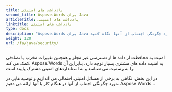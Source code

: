 ```yaml
---
title: یادداشت های امنیتی
second_title: Aspose.Words برای Java
articleTitle: یادداشت های امنیتی
linktitle: یادداشت های امنیتی
type: docs
description: "Aspose.Words برای Java به رسمیت شناختن و پایبندی به استانداردهای امنیتی مشترک برای اطمینان از سطح بالایی از امنیت داده ها. به مسائل امنیتی و توصیه های احتمالی در مورد چگونگی اجتناب از آنها نگاه کنید."
weight: 120
url: /fa/java/security/
---
```


امنیت به محافظت از داده ها از دسترسی غیر مجاز و همچنین تغییرات مخرب یا تصادفی کمک می کند. Aspose.Words به امنیت داده های مشتری بسیار توجه دارد، بنابراین آن را به رسمیت می شناسد و به استانداردهای امنیتی مشترک پایبند است.

در این بخش، نگاهی به برخی از مسائل امنیتی احتمالی می اندازیم و توصیه هایی در مورد چگونگی اجتناب از آنها در هنگام کار با آنها ارائه می دهیم. Aspose.Words...